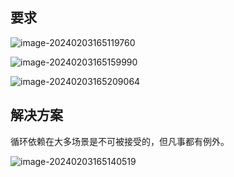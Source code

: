## 要求

![image-20240203165119760](C:\Users\Lenovo\AppData\Roaming\Typora\typora-user-images\image-20240203165119760.png)

![image-20240203165159990](C:\Users\Lenovo\AppData\Roaming\Typora\typora-user-images\image-20240203165159990.png)

![image-20240203165209064](C:\Users\Lenovo\AppData\Roaming\Typora\typora-user-images\image-20240203165209064.png)

## 解决方案

循环依赖在大多场景是不可被接受的，但凡事都有例外。

![image-20240203165140519](C:\Users\Lenovo\AppData\Roaming\Typora\typora-user-images\image-20240203165140519.png)